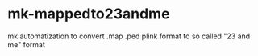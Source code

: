 # mk-mappedto23andme
mk automatization to convert .map .ped plink format to so called "23 and me" format
